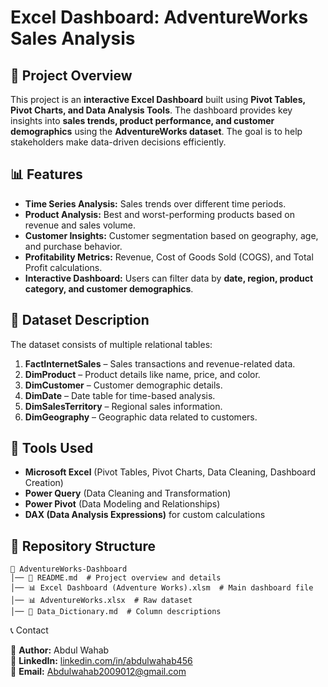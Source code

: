 # Excel Dashboard: AdventureWorks Sales Analysis

## 📌 Project Overview

This project is an **interactive Excel Dashboard** built using **Pivot Tables, Pivot Charts, and Data Analysis Tools**. The dashboard provides key insights into **sales trends, product performance, and customer demographics** using the **AdventureWorks dataset**. The goal is to help stakeholders make data-driven decisions efficiently.

## 📊 Features

- **Time Series Analysis:** Sales trends over different time periods.
- **Product Analysis:** Best and worst-performing products based on revenue and sales volume.
- **Customer Insights:** Customer segmentation based on geography, age, and purchase behavior.
- **Profitability Metrics:** Revenue, Cost of Goods Sold (COGS), and Total Profit calculations.
- **Interactive Dashboard:** Users can filter data by **date, region, product category, and customer demographics**.

## 📂 Dataset Description

The dataset consists of multiple relational tables:

1. **FactInternetSales** – Sales transactions and revenue-related data.
2. **DimProduct** – Product details like name, price, and color.
3. **DimCustomer** – Customer demographic details.
4. **DimDate** – Date table for time-based analysis.
5. **DimSalesTerritory** – Regional sales information.
6. **DimGeography** – Geographic data related to customers.

## 🔧 Tools Used

- **Microsoft Excel** (Pivot Tables, Pivot Charts, Data Cleaning, Dashboard Creation)
- **Power Query** (Data Cleaning and Transformation)
- **Power Pivot** (Data Modeling and Relationships)
- **DAX (Data Analysis Expressions)** for custom calculations

## 📂 Repository Structure

```
📁 AdventureWorks-Dashboard
│── 📄 README.md  # Project overview and details
│── 📊 Excel Dashboard (Adventure Works).xlsm  # Main dashboard file
│── 📊 AdventureWorks.xlsx  # Raw dataset
│── 📄 Data_Dictionary.md  # Column descriptions
```

📞 Contact

🔹 **Author:** Abdul Wahab\
🔹 **LinkedIn:** [linkedin.com/in/abdulwahab456](https://linkedin.com/in/abdulwahab456)\
🔹 **Email:** [Abdulwahab2009012@gmail.com](mailto\:Abdulwahab2009012@gmail.com)


